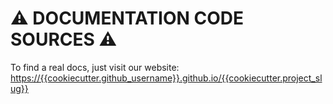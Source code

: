 # :warning: DOCUMENTATION CODE SOURCES :warning:

To find a real docs, just visit our website: [https://{{cookiecutter.github_username}}.github.io/{{cookiecutter.project_slug}}](https://{{cookiecutter.github_username}}.github.io/{{cookiecutter.project_slug}})
